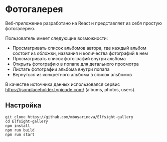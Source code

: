 # Фотогалерея

Веб-приложение разработано на React и представляет из себя простую фотогалерею.

Пользователь имеет следующие возможности:
* Просматривать список альбомов автора, где каждый альбом состоит из обложки, названия и количества фотографий в нем
* Просматривать список фотографий внутри альбома
* Открыть фотографию в попапе для детального просмотра
* Листать фотографии альбома внутри попапа
* Вернуться из конкретного альбома в список альбомов

В качестве источника данных использовался сервис https://jsonplaceholder.typicode.com/ (albums, photos, users).


## Настройка

```
git clone https://github.com/mboyarinova/Elfsight-gallery
cd Elfsight-gallery
npm install
npm run build
npm run start
```
